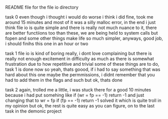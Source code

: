 README file for the file io directory

task 0 even though i thought i would do worse i think i did fine, took me around 15 minutes and most of it was a silly malloc error, in the end i just think file io is quite simple and there is really not much nuance to it, there are better functiions too than these, we are being held to system calls but fopen and some other things make life so much simpler, anyways, good job, i should finihs this one in an hour or two

task 1 file io is kind of boring really, i dont love complaining but there is really not enough excitement in difficulty as much as there is somewhat frustration due to how repetitive and trivial some of these things are to do, task 1 is done now so yeah, thats goood, if i had  to say something that was hard about this one maybe the permmissions, i didnt remember that you had to add them in the flags and such but ok, thats done

task 2 again, trolled me a little, i was stuck there for a good 10 minutes because i had put somehing like if (wr = fp == -1) return -1 and just changing that to wr = fp    if (fp == -1) return -1 solved it which is quite troll in my opinion but ok, the rest is quite easy as you can figure, on to the last task in the demonic project